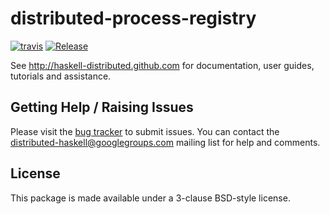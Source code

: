 # distributed-process-registry
[![travis](https://secure.travis-ci.org/haskell-distributed/distributed-process-registry.png)](http://travis-ci.org/haskell-distributed/distributed-process-registry)
[![Release](https://img.shields.io/hackage/v/distributed-process-registry.svg)](https://hackage.haskell.org/package/distributed-process-registry)

See http://haskell-distributed.github.com for documentation, user guides,
tutorials and assistance.

## Getting Help / Raising Issues

Please visit the [bug tracker](https://github.com/haskell-distributed/distributed-process-registry/issues) to submit issues. You can contact the distributed-haskell@googlegroups.com mailing list for help and comments.

## License

This package is made available under a 3-clause BSD-style license.
